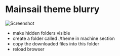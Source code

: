 # Mainsail theme blurry

![Screenshot](https://github.com/bumbeng/mainsail_theme_blurry/assets/111509593/fde133c4-5a5c-46cd-97ac-3a7d568e515d)



- make hidden folders visible
- create a folder called ./theme in machine section
- copy the downloaded files into this folder
- reload browser

